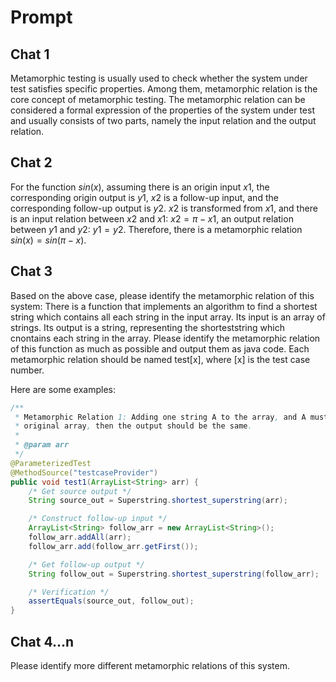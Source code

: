 # Prompt

## Chat 1

Metamorphic testing is usually used to check whether the system under test satisfies specific properties. Among them, metamorphic relation is the core concept of metamorphic testing. The metamorphic relation can be considered a formal expression of the properties of the system under test and usually consists of two parts, namely the input relation and the output relation.

## Chat 2

For the function $sin(x)$, assuming there is an origin input $x1$, the corresponding origin output is $y1$, $x2$ is a follow-up input, and the corresponding follow-up output is $y2$. $x2$ is transformed from $x1$, and there is an input relation between $x2$ and $x1$: $x2=\pi-x1$, an output relation between $y1$ and $y2$: $y1=y2$. Therefore, there is a metamorphic relation $sin(x)=sin(\pi-x)$.

## Chat 3

Based on the above case, please identify the metamorphic relation of this system: There is a function that implements an algorithm to find a shortest string which contains all each string in the input array. Its input is an array of strings. Its output is a string, representing the shorteststring which cnontains each string in the array. Please identify the metamorphic relation of this function as much as possible and output them as java code. Each metamorphic relation should be named test[x], where [x] is the test case number.

Here are some examples:

```java
/**
 * Metamorphic Relation 1: Adding one string A to the array, and A must be contained in the
 * original array, then the output should be the same.
 *
 * @param arr
 */
@ParameterizedTest
@MethodSource("testcaseProvider")
public void test1(ArrayList<String> arr) {
    /* Get source output */
    String source_out = Superstring.shortest_superstring(arr);

    /* Construct follow-up input */
    ArrayList<String> follow_arr = new ArrayList<String>();
    follow_arr.addAll(arr);
    follow_arr.add(follow_arr.getFirst());

    /* Get follow-up output */
    String follow_out = Superstring.shortest_superstring(follow_arr);

    /* Verification */
    assertEquals(source_out, follow_out);
}
```

## Chat 4...n

Please identify more different metamorphic relations of this system.